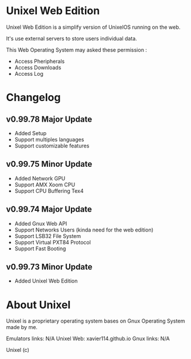 # Unixel Web Edition

Unixel Web Edition is a simplify version
of UnixelOS running on the web.

It's use external servers to store users
individual data.

This Web Operating System may asked these permission :

- Access Pheripherals
- Access Downloads
- Access Log

# Changelog

## v0.99.78 Major Update
- Added Setup
- Support multiples languages
- Support customizable features

## v0.99.75 Minor Update
- Added Network GPU
- Support AMX Xoom CPU
- Support CPU Buffering Tex4

## v0.99.74 Major Update
- Added Gnux Web API
- Support Networks Users (kinda need for the web edition)
- Support LSB32 File System
- Support Virtual PXT84 Protocol
- Support Fast Booting

## v0.99.73 Minor Update
- Added Unixel Web Edition

# About Unixel

Unixel is a proprietary operating system
bases on Gnux Operating System made by me.

Emulators links: N/A
Unixel Web: xavier114.github.io
Gnux links: N/A

Unixel (c)
